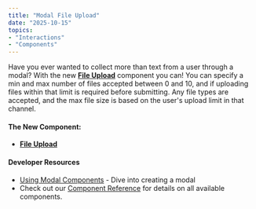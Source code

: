 ```yaml
---
title: "Modal File Upload"
date: "2025-10-15"
topics:
- "Interactions"
- "Components"
---
```


Have you ever wanted to collect more than text from a user through a modal? With the new [**File Upload**](/docs/components/reference#file-upload) component you can! You can specify a min and max number of files accepted between 0 and 10, and if uploading files within that limit is required before submitting. Any file types are accepted, and the max file size is based on the user's upload limit in that channel.

#### The New Component:

- [**File Upload**](/docs/components/reference#file-upload)

#### Developer Resources

- [Using Modal Components](/docs/components/using-modal-components) - Dive into creating a modal
- Check out our [Component Reference](/docs/components/reference) for details on all available components.
